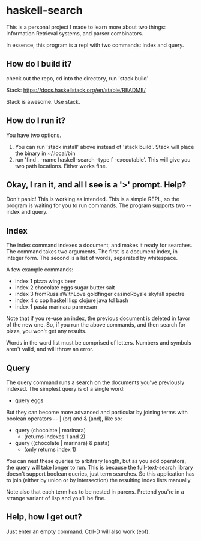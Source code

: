 # haskell-search

This is a personal project I made to learn more about two things: Information Retrieval systems, and parser combinators.

In essence, this program is a repl with two commands: index and query.

## How do I build it?

check out the repo, cd into the directory, run 'stack build'

Stack: https://docs.haskellstack.org/en/stable/README/

Stack is awesome. Use stack.

## How do I run it?

You have two options.

1. You can run 'stack install' above instead of 'stack build'. Stack will place the binary in ~/.local/bin
2. run 'find . -name haskell-search -type f -executable'. This will give you two path locations. Either works fine.

## Okay, I ran it, and all I see is a '>' prompt. Help?

Don't panic! This is working as intended. This is a simple REPL, so the program is waiting for you to run commands. The program supports two -- index and query.

## Index

The index command indexes a document, and makes it ready for searches. The command takes two arguments. The first is a document index, in integer form. The second is a list of words, separated by whitespace.

A few example commands:

* index 1 pizza wings beer
* index 2 chocolate eggs sugar butter salt
* index 3 fromRussiaWithLove goldfinger casinoRoyale skyfall spectre
* index 4 c cpp haskell lisp clojure java tcl bash
* index 1 pasta marinara parmesan

Note that if you re-use an index, the previous document is deleted in favor of the new one. So, if you run the above commands, and then search for pizza, you won't get any results.

Words in the word list must be comprised of letters. Numbers and symbols aren't valid, and will throw an error.

## Query

The query command runs a search on the documents you've previously indexed. The simplest query is of a single word:

* query eggs

But they can become more advanced and particular by joining terms with boolean operators -- | (or) and & (and), like so:

* query (chocolate | marinara)
  - (returns indexes 1 and 2)
* query ((chocolate | marinara) & pasta)
  - (only returns index 1)

You can nest these queries to arbitrary length, but as you add operators, the query will take longer to run. This is because the full-text-search library doesn't support boolean queries, just term searches. So this application has to join (either by union or  by intersection) the resulting index lists manually.

Note also that each term has to be nested in parens. Pretend you're in a strange variant of lisp and you'll be fine.

## Help, how I get out?

Just enter an empty command. Ctrl-D will also work (eof).
